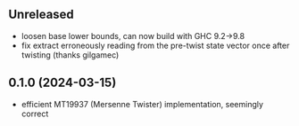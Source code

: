 ## Unreleased
  * loosen base lower bounds, can now build with GHC 9.2->9.8
  * fix extract erroneously reading from the pre-twist state vector once after
    twisting (thanks gilgamec)

## 0.1.0 (2024-03-15)
  * efficient MT19937 (Mersenne Twister) implementation, seemingly correct
